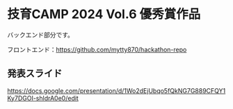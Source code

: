 # 技育CAMP 2024 Vol.6 優秀賞作品
バックエンド部分です。

フロントエンド：https://github.com/mytty870/hackathon-repo
## 発表スライド
https://docs.google.com/presentation/d/1Wo2dEjUbqo5fQkNG7G889CFQY1Ky7DGOI-shldrA0e0/edit
